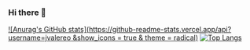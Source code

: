 ### Hi there 👋
[![Anurag's GitHub stats](https://github-readme-stats.vercel.app/api?username=jvalereo &show_icons = true & theme = radical)](https://github.com/anuraghazra/github-readme-stats)
[![Top Langs](https://github-readme-stats.vercel.app/api/top-langs/?username=jvalereo)](https://github.com/anuraghazra/github-readme-stats)

<!--
**jvalereo/jvalereo** is a ✨ _special_ ✨ repository because its `README.md` (this file) appears on your GitHub profile.

Here are some ideas to get you started:

- 🔭 I’m currently working on ...
- 🌱 I’m currently learning ...
- 👯 I’m looking to collaborate on ...
- 🤔 I’m looking for help with ...
- 💬 Ask me about ...
- 📫 How to reach me: ...
- 😄 Pronouns: ...
- ⚡ Fun fact: ...
-->


